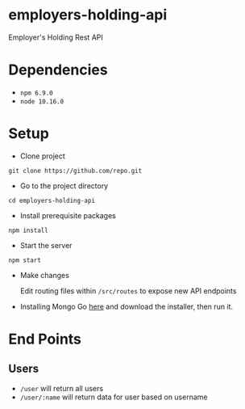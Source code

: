 # employers-holding-api
Employer's Holding Rest API

# Dependencies

* `npm 6.9.0`
* `node 10.16.0`

# Setup
* Clone project

 `git clone https://github.com/repo.git`

 * Go to the project directory

  `cd employers-holding-api`

* Install prerequisite packages

`npm install`

* Start the server

`npm start`

* Make changes

    Edit routing files within `/src/routes` to expose new API endpoints

* Installing Mongo
    Go [here](https://www.mongodb.com/download-center/community?jmp=docs) and download the installer, then run it.

# End Points
## Users
* `/user` will return all users
* `/user/:name` will return data for user based on username


